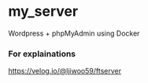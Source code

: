 # my_server
Wordpress + phpMyAdmin using Docker

### For explainations
https://velog.io/@ljiwoo59/ftserver
